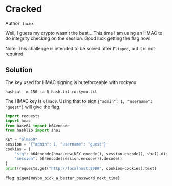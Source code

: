 # Cracked

Author: `tacex`

Well, I guess my crypto wasn't the best... This time I am using an HMAC to do integrity checking on the session. Good luck getting the flag now!

Note: This challenge is intended to be solved after `Flipped`, but it is not required.

## Solution

The key used for HMAC signing is buteforceable with rockyou.

`hashcat -m 150 -a 0 hash.txt rockyou.txt`

The HMAC key is `6lmao9`. Using that to sign `{"admin": 1, "username": "guest"}` will give the flag.

```py
import requests
import hmac
from base64 import b64encode
from hashlib import sha1

KEY = "6lmao9"
session = '{"admin": 1, "username": "guest"}'
cookies = {
    "sig": b64encode(hmac.new(KEY.encode(), session.encode(), sha1).digest()).decode(),
    "session": b64encode(session.encode()).decode()
}
print(requests.get("http://localhost:8000", cookies=cookies).text)
```

Flag: `gigem{maybe_pick_a_better_password_next_time}`
